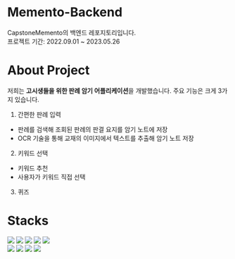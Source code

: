 # Memento-Backend
CapstoneMemento의 백엔드 레포지토리입니다.<br>
프로젝트 기간: 2022.09.01 ~ 2023.05.26

# About Project
저희는 **고시생들을 위한 판례 암기 어플리케이션**을 개발했습니다. 주요 기능은 크게 3가지 있습니다.
1. 간편한 판례 입력
  - 판례를 검색해 조회된 판례의 판결 요지를 암기 노트에 저장
  - OCR 기술을 통해 교재의 이미지에서 텍스트를 추출해 암기 노트 저장
2. 키워드 선택
  - 키워드 추천
  - 사용자가 키워드 직접 선택
3. 퀴즈

# Stacks
<div align=left>
  <img src="https://img.shields.io/badge/springboot-6DB33F?style=flat-square&logo=springboot&logoColor=white">
  <img src="https://img.shields.io/badge/mysql-4479A1?style=flat-square&logo=mysql&logoColor=white">
  <img src="https://img.shields.io/badge/redis-DC382D?style=flat-square&logo=redis&logoColor=white">
  <img src="https://img.shields.io/badge/docker-2496ED?style=flat-square&logo=docker&logoColor=white">
  <img src="https://img.shields.io/badge/amazons3-569A31?style=flat-square&logo=amazons3&logoColor=white">
  <br>

  <img src="https://img.shields.io/badge/github-181717?style=flat-square&logo=github&logoColor=white">
  <img src="https://img.shields.io/badge/notion-000000?style=flat-square&logo=notion&logoColor=white">
  <img src="https://img.shields.io/badge/swagger-85EA2D?style=flat-square&logo=swagger&logoColor=white">
  <img src="https://img.shields.io/badge/postman-FF6C37?style=flat-square&logo=postman&logoColor=white">
  <br>
</div>
